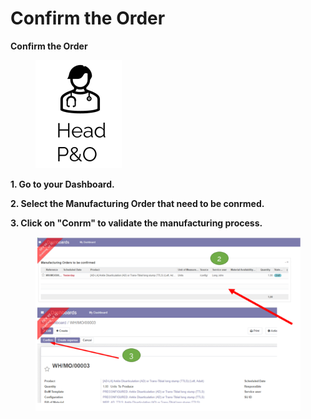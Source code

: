 # Confirm the Order

**Confirm the Order**

<figure><img src="../../../.gitbook/assets/image (29).png" alt=""><figcaption></figcaption></figure>

**1. Go to your Dashboard.**&#x20;

**2. Select the Manufacturing Order that need to be conrmed.**&#x20;

**3. Click on "Conrm" to validate the manufacturing process.**

<figure><img src="../../../.gitbook/assets/image (30).png" alt=""><figcaption></figcaption></figure>

